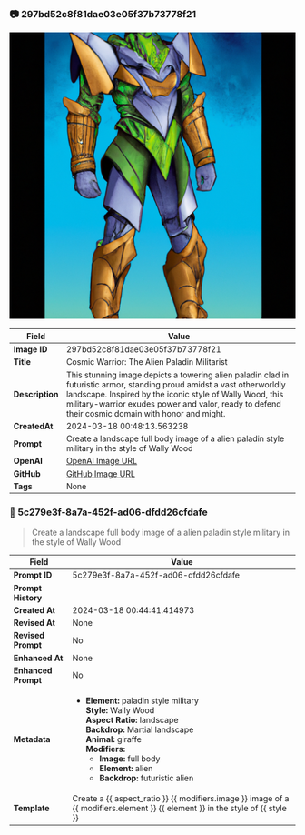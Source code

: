 

### 📷 297bd52c8f81dae03e05f37b73778f21 

![data.id](./297bd52c8f81dae03e05f37b73778f21.jpg)

| Field          | Value                                                                                                                     |
|----------------|---------------------------------------------------------------------------------------------------------------------------|
| **Image ID**             | 297bd52c8f81dae03e05f37b73778f21                                                                                                             |
| **Title**           | Cosmic Warrior: The Alien Paladin Militarist                                                                                                       |
| **Description**           | This stunning image depicts a towering alien paladin clad in futuristic armor, standing proud amidst a vast otherworldly landscape. Inspired by the iconic style of Wally Wood, this military-warrior exudes power and valor, ready to defend their cosmic domain with honor and might.                                                                                                       |
| **CreatedAt**        | 2024-03-18 00:48:13.563238                                                                                                        |
| **Prompt**         | Create a landscape full body image of a alien paladin style military in the style of Wally Wood                                                                                                         |                                                                                          |
| **OpenAI**         | [OpenAI Image URL](https://oaidalleapiprodscus.blob.core.windows.net/private/org-TZj0gKpq3CiXdXNznVOkBYav/user-t5KW5S6yYiCS0u4yDWasqnEP/img-bmeHRh6WQw1g65ormjnTa3PU.png?st=2024-03-17T23%3A48%3A09Z&se=2024-03-18T01%3A48%3A09Z&sp=r&sv=2021-08-06&sr=b&rscd=inline&rsct=image/png&skoid=6aaadede-4fb3-4698-a8f6-684d7786b067&sktid=a48cca56-e6da-484e-a814-9c849652bcb3&skt=2024-03-17T06%3A33%3A01Z&ske=2024-03-18T06%3A33%3A01Z&sks=b&skv=2021-08-06&sig=b0azrGIkNwaPmpmqpE%2Bb7kyIjKvlMnS%2BKtOT2r37bms%3D)                                                                                |
| **GitHub**         | [GitHub Image URL](https://github.com/Caneta-Silva/cyber-tomorrow/blob/main/images/297bd52c8f81dae03e05f37b73778f21/297bd52c8f81dae03e05f37b73778f21.jpg)                                                                                |
| **Tags**       | None                                                                                                                   |

### 📜 5c279e3f-8a7a-452f-ad06-dfdd26cfdafe

> Create a landscape full body image of a alien paladin style military in the style of Wally Wood

| Field          | Value                                                                                                                                                                      |
|----------------|----------------------------------------------------------------------------------------------------------------------------------------------------------------------------|
| **Prompt ID**  | 5c279e3f-8a7a-452f-ad06-dfdd26cfdafe                                                                                                                                                            |
| **Prompt History** |  |
| **Created At** | 2024-03-18 00:44:41.414973                                                                                                                                                   |
| **Revised At** | None                                                                                                                                                   |
| **Revised Prompt** | No                                                                                                                                                                      |
| **Enhanced At** | None                                                                                                                                                  |
| **Enhanced Prompt** | No                                                                                                                                                                    |
| **Metadata**   | <ul><li>**Element:** paladin style military <br> **Style:** Wally Wood <br> **Aspect Ratio:** landscape <br> **Backdrop:** Martial landscape <br> **Animal:** giraffe <br> **Modifiers:**<ul><li>**Image:** full body</li><li>**Element:** alien</li><li>**Backdrop:** futuristic alien</li></ul></li></ul> |
| **Template**   | Create a {{ aspect_ratio }} {{ modifiers.image }} image of a {{ modifiers.element }} {{ element }} in the style of {{ style }}                                                                                                                                           |


